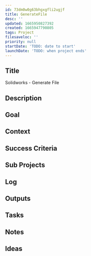 ```yaml
---
id: 73dm0w0g63bhgxgfli2ugjf
title: GenerateFile
desc: ''
updated: 1665950827392
created: 1665947790805
tags: Project
filesaveloc: ''
priority: null
startDate: 'TODO: date to start'
launchDate: 'TODO: when project ends'
---
```



## Title
Solidworks - Generate File

## Description



## Goal
<!-- What are you trying to accomplish -->

## Context
<!-- Related Projects - Ideally build this into an automated "what's this building on/leading to" filler spot -->

## Success Criteria
<!-- milestones for this project -->

## Sub Projects
<!-- For larger projects, list out sub projects related-->

## Log
<!-- For longer projects, keep a rough log of major events-->

## Outputs
<!-- any outputs that were generated from this project. eg. slides, videos, etc-->

<!-- Everything below this line is work needed to achieve the stated goal-->

## Tasks
<!-- use this space to track current tasks. alternatively, you can also link to your daily journal note -->

## Notes
<!-- use this space for arbitrary notes -->

## Ideas
<!-- relevant thoughts, ideas, or resources -->

